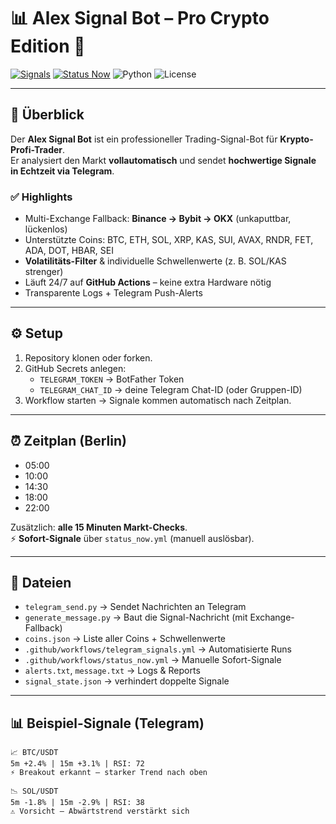 # 📊 Alex Signal Bot – Pro Crypto Edition 🚀

[![Signals](https://github.com/alexstober1981-ops/alex-signal-bot/actions/workflows/telegram_signals.yml/badge.svg)](https://github.com/alexstober1981-ops/alex-signal-bot/actions/workflows/telegram_signals.yml)
[![Status Now](https://github.com/alexstober1981-ops/alex-signal-bot/actions/workflows/status_now.yml/badge.svg)](https://github.com/alexstober1981-ops/alex-signal-bot/actions/workflows/status_now.yml)
![Python](https://img.shields.io/badge/python-3.11-blue.svg)
![License](https://img.shields.io/badge/license-MIT-green.svg)

---

## 🚀 Überblick

Der **Alex Signal Bot** ist ein professioneller Trading-Signal-Bot für **Krypto-Profi-Trader**.  
Er analysiert den Markt **vollautomatisch** und sendet **hochwertige Signale in Echtzeit via Telegram**.  

### ✅ Highlights
- Multi-Exchange Fallback: **Binance → Bybit → OKX** (unkaputtbar, lückenlos)  
- Unterstützte Coins: BTC, ETH, SOL, XRP, KAS, SUI, AVAX, RNDR, FET, ADA, DOT, HBAR, SEI  
- **Volatilitäts-Filter** & individuelle Schwellenwerte (z. B. SOL/KAS strenger)  
- Läuft 24/7 auf **GitHub Actions** – keine extra Hardware nötig  
- Transparente Logs + Telegram Push-Alerts  

---

## ⚙️ Setup

1. Repository klonen oder forken.
2. GitHub Secrets anlegen:
   - `TELEGRAM_TOKEN` → BotFather Token
   - `TELEGRAM_CHAT_ID` → deine Telegram Chat-ID (oder Gruppen-ID)
3. Workflow starten → Signale kommen automatisch nach Zeitplan.

---

## ⏰ Zeitplan (Berlin)

- 05:00  
- 10:00  
- 14:30  
- 18:00  
- 22:00  

Zusätzlich: **alle 15 Minuten Markt-Checks**.  
⚡ **Sofort-Signale** über `status_now.yml` (manuell auslösbar).

---

## 📂 Dateien

- `telegram_send.py` → Sendet Nachrichten an Telegram  
- `generate_message.py` → Baut die Signal-Nachricht (mit Exchange-Fallback)  
- `coins.json` → Liste aller Coins + Schwellenwerte  
- `.github/workflows/telegram_signals.yml` → Automatisierte Runs  
- `.github/workflows/status_now.yml` → Manuelle Sofort-Signale  
- `alerts.txt`, `message.txt` → Logs & Reports  
- `signal_state.json` → verhindert doppelte Signale  

---

## 📊 Beispiel-Signale (Telegram)

```text
📈 BTC/USDT
5m +2.4% | 15m +3.1% | RSI: 72
⚡ Breakout erkannt – starker Trend nach oben

📉 SOL/USDT
5m -1.8% | 15m -2.9% | RSI: 38
⚠️ Vorsicht – Abwärtstrend verstärkt sich
